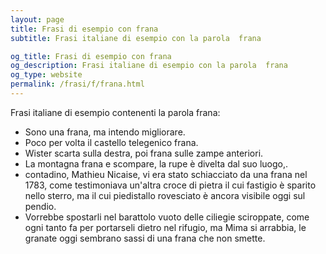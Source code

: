 ```yaml
---
layout: page
title: Frasi di esempio con frana 
subtitle: Frasi italiane di esempio con la parola  frana

og_title: Frasi di esempio con frana 
og_description: Frasi italiane di esempio con la parola  frana
og_type: website
permalink: /frasi/f/frana.html
---
```


Frasi italiane di esempio contenenti la parola frana:


- Sono una frana, ma intendo migliorare.
- Poco per volta il castello telegenico frana.
- Wister scarta sulla destra, poi frana sulle zampe anteriori.
- La montagna frana e scompare, la rupe è divelta dal suo luogo,.
- contadino, Mathieu Nicaise, vi era stato schiacciato da una frana nel 1783, come testimoniava un'altra croce di pietra il cui fastigio è sparito nello sterro, ma il cui piedistallo rovesciato è ancora visibile oggi sul pendio.
- Vorrebbe spostarli nel barattolo vuoto delle ciliegie sciroppate, come ogni tanto fa per portarseli dietro nel rifugio, ma Mima si arrabbia, le granate oggi sembrano sassi di una frana che non smette.

